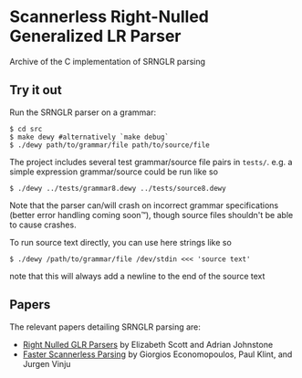 # Scannerless Right-Nulled Generalized LR Parser
Archive of the C implementation of SRNGLR parsing

## Try it out
Run the SRNGLR parser on a grammar:

    $ cd src
    $ make dewy #alternatively `make debug`
    $ ./dewy path/to/grammar/file path/to/source/file

The project includes several test grammar/source file pairs in `tests/`. e.g. a simple expression grammar/source could be run like so

    $ ./dewy ../tests/grammar8.dewy ../tests/source8.dewy

Note that the parser can/will crash on incorrect grammar specifications (better error handling coming soon™), though source files shouldn't be able to cause crashes.

To run source text directly, you can use here strings like so

    $ ./dewy /path/to/grammar/file /dev/stdin <<< 'source text'

note that this will always add a newline to the end of the source text

## Papers
The relevant papers detailing SRNGLR parsing are:
- [Right Nulled GLR Parsers](resources/Right_Nulled_GLR_Parsers.pdf) by Elizabeth Scott and Adrian Johnstone
- [Faster Scannerless Parsing](resources/Faster_Scannerless_Parsing.pdf) by Giorgios Economopoulos, Paul Klint, and Jurgen Vinju